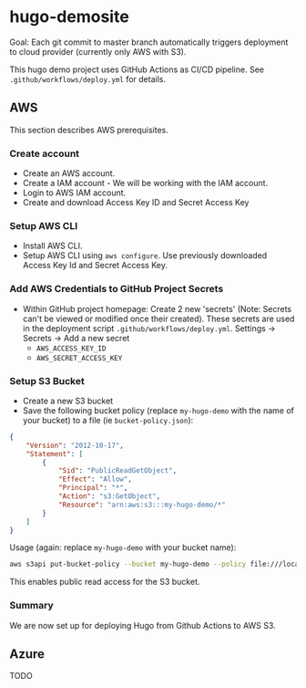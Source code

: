 # hugo-demosite

Goal: Each git commit to master branch automatically triggers deployment to cloud provider (currently only AWS with S3).

This hugo demo project uses GitHub Actions as CI/CD pipeline. See `.github/workflows/deploy.yml` for details.

## AWS

This section describes AWS prerequisites.

### Create account

- Create an AWS account.
- Create a IAM account - We will be working with the IAM account.
- Login to AWS IAM account.
- Create and download Access Key ID and Secret Access Key

### Setup AWS CLI

- Install AWS CLI.
- Setup AWS CLI using `aws configure`. Use previously downloaded Access Key Id and Secret Access Key.

### Add AWS Credentials to GitHub Project Secrets

- Within GitHub project homepage: Create 2 new 'secrets' (Note: Secrets can't be viewed or modified once their created). These secrets are used in the deployment script `.github/workflows/deploy.yml`. Settings -> Secrets -> Add a new secret
  - `AWS_ACCESS_KEY_ID`
  - `AWS_SECRET_ACCESS_KEY`

### Setup S3 Bucket

- Create a new S3 bucket
- Save the following bucket policy (replace `my-hugo-demo` with the name of your bucket) to a file (ie `bucket-policy.json`):

```json
{
    "Version": "2012-10-17",
    "Statement": [
        {
            "Sid": "PublicReadGetObject",
            "Effect": "Allow",
            "Principal": "*",
            "Action": "s3:GetObject",
            "Resource": "arn:aws:s3:::my-hugo-demo/*"
        }
    ]
}
```

Usage (again: replace `my-hugo-demo` with your bucket name):

```sh
aws s3api put-bucket-policy --bucket my-hugo-demo --policy file:///location/of/your/bucket-policy.json
```

This enables public read access for the S3 bucket.

### Summary

We are now set up for deploying Hugo from Github Actions to AWS S3.

## Azure

TODO
